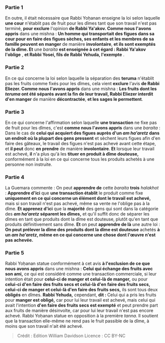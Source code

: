 
### Partie 1
En outre, il était nécessaire que Rabbi Yoḥanan enseigne la loi selon laquelle <b>une cour</b> n'établit pas de fruit pour les dîmes tant que son travail n'est pas terminé, <b>pour exclure</b> l'opinion <b>de Rabbi Ya'akov. Comme nous l'avons appris</b> dans une mishna : <b>Un homme qui transportait des figues dans sa cour pour en faire des figues sèches, ses enfants et les membres de sa famille peuvent en manger</b> de manière <b>involontaire</b>, <b>et ils sont exemptés de la dîme. Et</b> une <i>baraita</i> <b>est enseignée à cet égard : Rabbi Ya'akov l'oblige</b> , <b>et Rabbi Yosei, fils de Rabbi Yehuda, l'exempte</b> .

### Partie 2
En ce qui concerne la loi selon laquelle la séparation des <b>teruma</i></b> n'établit pas les fruits comme fixés pour les dîmes, cela vient <b>exclure</b> l'avis <b>de Rabbi Eliezer. Comme nous l'avons appris</b> dans une mishna : <b>Les fruits dont les <i>teruma</i> ont été séparés avant la fin de leur travail, Rabbi Eliezer interdit d'en manger</b> de manière <b>décontractée</b>, <b>et les sages le permettent</b>.

### Partie 3
En ce qui concerne l'affirmation selon laquelle <b>une transaction</b> ne fixe pas de fruit pour les dîmes, c'est <b>comme nous l'avons appris</b> dans une <i>baraita</i> : Dans le cas de <b>celui qui acquiert des figues auprès d'un <i>am ha'aretz</i> dans un endroit où la plupart des gens pressent</b> et sèchent leurs figues afin d'en faire des gâteaux, le travail des figues n'est pas achevé avant cette étape, et <b>il peut</b> donc <b>en prendre</b> de manière <b>involontaire</b>. <b>Et</b> lorsque leur travail est achevé, <b>il</b> n'a plus qu'à les <b>tituer en produit à dîme douteuse,</b> conformément à la loi en ce qui concerne tous les produits achetés à une personne non instruite.

### Partie 4
La Guemara commente : On peut <b>apprendre de</b> cette <i>baraita</i> <b>trois</b> <i>halakhot</i> : <b>Apprendre d'ici</b> que <b>une transaction établit</b> le produit comme fixe <b>uniquement en ce qui concerne un élément dont le travail est achevé,</b> mais si son travail n'est pas achevé, même sa vente ne l'oblige pas à la dîme. <b>Et apprenez d'ici</b> que la <b>majorité</b> des gens qui sont dans la catégorie des <b><i>am ha'aretz</i> séparent les dîmes,</b> et qu'il suffit donc de séparer les dîmes en tant que produits dont la dîme est douteuse, plutôt qu'en tant que produits définitivement sans dîme. <b>Et</b> on peut <b>apprendre de là</b> une autre loi : <b>On peut prélever la dîme des produits dont la dîme est douteuse</b> achetés <b>à un <i>am ha'aretz</i>, même en ce qui concerne une chose dont l'œuvre n'est pas achevée.</b>

### Partie 5
Rabbi Yoḥanan statue conformément à cet avis <b>à l'exclusion de ce que nous avons appris</b> dans une mishna : <b>Celui qui échange des fruits avec son ami,</b> ce qui est considéré comme une transaction commerciale, si leur intention était pour <b>celui-ci de manger et celui-là de manger,</b> ou pour <b>celui-ci d'en faire des fruits secs et celui-là d'en faire des fruits secs, celui-ci de manger et celui-là d'en faire des fruits secs,</b> ils sont tous deux <b>obligés</b> en dîmes. <b>Rabbi Yehuda,</b> cependant, <b>dit : </b> Celui qui a pris les fruits pour <b>manger est obligé,</b> car pour lui leur travail est achevé, mais celui qui avait l'intention <b>d'en faire des fruits secs est exempté</b> et peut prendre part aux fruits de manière désinvolte, car pour lui leur travail n'est pas encore achevé. Rabbi Yoḥanan statue en opposition à la première <i>tanna</i>. Il soutient que la transaction elle-même ne rend pas le fruit passible de la dîme, à moins que son travail n'ait été achevé.

>Crédit : Edition William Davidson
>Licence : CC BY-NC
